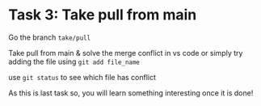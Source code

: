 # Task 3: Take pull from main

Go the branch `take/pull`

Take pull from main & solve the merge conflict in vs code or simply try adding the file using `git add file_name`

use `git status` to see which file has conflict

As this is last task so, you will learn something interesting once it is done!

